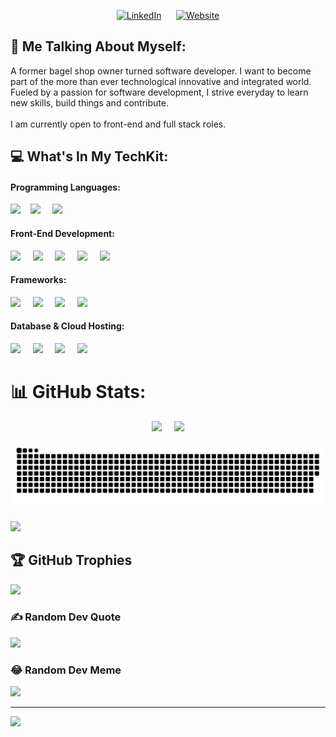 
<p align="center">
    <a href="https://www.linkedin.com/in/julien-heng/"><img src="https://img.shields.io/badge/JULIENHENG-blue?logo=linkedin&logoColor=white&style=for-the-badge" alt="LinkedIn"></a>
      <span>&nbsp;&nbsp;&nbsp;&nbsp;</span>
    <a href="https://julienheng.vercel.app/"><img src="https://img.shields.io/badge/JULIENHENG.com-blueviolet?logo=appveyor&logoColor=white&style=for-the-badge" alt="Website"></a>
</p>

## 💫 Me Talking About Myself:
A former bagel shop owner turned software developer. I want to become part of the more than ever technological innovative and integrated world. Fueled by a passion for software development, I strive everyday to learn new skills, build things and contribute.<br><br>I am currently open to front-end and full stack roles.

## 💻 What's In My TechKit:

#### Programming Languages: 

<p align="start"> <img src="https://img.shields.io/badge/JavaScript-white?logo=javascript&logoColor=yellow&style=for-the-badge" /><span>&nbsp;&nbsp;&nbsp;</span>
<img src="https://img.shields.io/badge/Ruby-white?logo=ruby&logoColor=red&style=for-the-badge" />
    <span>&nbsp;&nbsp;&nbsp;</span>
<img src="https://img.shields.io/badge/TypeScript-white?logo=typescript&logoColor=blue&style=for-the-badge" />
</p>

#### Front-End Development: 

<p align="start">
<img src="https://img.shields.io/badge/HTML5-white?logo=html5&logoColor=red&style=for-the-badge" />
    <span>&nbsp;&nbsp;&nbsp;</span>
<img src="https://img.shields.io/badge/CSS3-white?logo=css3&logoColor=blue&style=for-the-badge" />
    <span>&nbsp;&nbsp;&nbsp;</span>
<img src="https://img.shields.io/badge/TAILWIND CSS-white?logo=tailwindcss&logoColor=turquoise&style=for-the-badge" />
    <span>&nbsp;&nbsp;&nbsp;</span>
<img src="https://img.shields.io/badge/FIGMA-white?logo=figma&logoColor=orange&style=for-the-badge" />
    <span>&nbsp;&nbsp;&nbsp;</span>
<img src="https://img.shields.io/badge/Framer Motion-white?logo=framer&logoColor=purple&style=for-the-badge" />
</p>

#### Frameworks:

<p align="start">
<img src="https://img.shields.io/badge/NEXT.JS-white?logo=next.js&logoColor=black&style=for-the-badge" />
    <span>&nbsp;&nbsp;&nbsp;</span>
<img src="https://img.shields.io/badge/NODE.JS-white?logo=node.js&logoColor=green&style=for-the-badge" />
    <span>&nbsp;&nbsp;&nbsp;</span>
<img src="https://img.shields.io/badge/REACT.JS-white?logo=react&logoColor=blue&style=for-the-badge" />
    <span>&nbsp;&nbsp;&nbsp;</span>
<img src="https://img.shields.io/badge/RUBY ON RAILS-white?logo=rubyonrails&logoColor=red&style=for-the-badge" />
</p>

#### Database & Cloud Hosting:

<p align="start">
<img src="https://img.shields.io/badge/PostgreSQL-white?logo=postgresql&logoColor=blue&style=for-the-badge" />
    <span>&nbsp;&nbsp;&nbsp;</span>
<img src="https://img.shields.io/badge/MySQL-white?logo=mysql&logoColor=orange&style=for-the-badge" />
    <span>&nbsp;&nbsp;&nbsp;</span>
<img src="https://img.shields.io/badge/PRISMA-white?logo=prisma&logoColor=green&style=for-the-badge" />
    <span>&nbsp;&nbsp;&nbsp;</span>
<img src="https://img.shields.io/badge/VERCEL-white?logo=vercel&logoColor=black&style=for-the-badge" />
</p>

# 📊 GitHub Stats:
<p align="center">
    <img src="https://github-readme-streak-stats.herokuapp.com/?user=julienheng&theme=dark&hide_border=false" />
         <span>&nbsp;&nbsp;&nbsp;</span>
    <img src="https://github-readme-stats.vercel.app/api?username=julienheng&theme=dark&hide_border=false&include_all_commits=false&count_private=false" />
 </p>
 
 ![Snake animation](https://github.com/julienheng/julienheng/blob/output/github-contribution-grid-snake.svg)


![](https://github-readme-stats.vercel.app/api/top-langs/?username=julienheng&theme=dark&hide_border=false&include_all_commits=false&count_private=false&layout=compact)

## 🏆 GitHub Trophies
![](https://github-profile-trophy.vercel.app/?username=julienheng&theme=monokai&no-frame=true&no-bg=false&margin-w=4)

### ✍️ Random Dev Quote
![](https://quotes-github-readme.vercel.app/api?type=horizontal&theme=radical)

### 😂 Random Dev Meme
<img src="https://random-memer.herokuapp.com/" width="512px"/>

---
[![](https://visitcount.itsvg.in/api?id=julienheng&icon=5&color=3)](https://visitcount.itsvg.in)

<!-- Proudly created with GPRM ( https://gprm.itsvg.in ) -->
